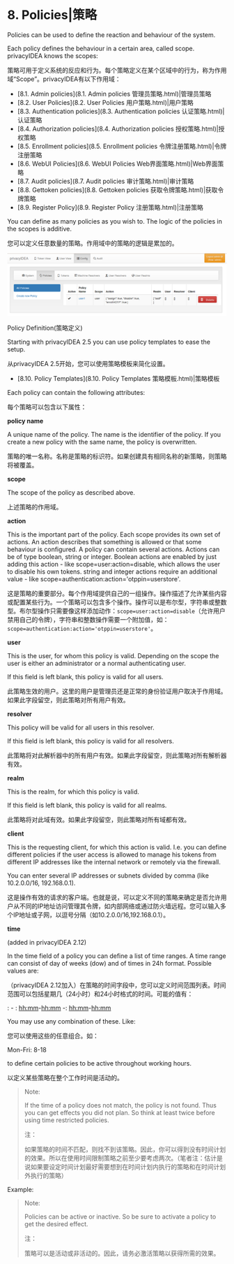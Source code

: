 # 8. Policies|策略

Policies can be used to define the reaction and behaviour of the system.

Each policy defines the behaviour in a certain area, called scope. privacyIDEA knows the scopes:

策略可用于定义系统的反应和行为。每个策略定义在某个区域中的行为，称为作用域“Scope”。privacyIDEA有以下作用域：

* [8.1. Admin policies](8.1. Admin policies 管理员策略.html)|管理员策略
* [8.2. User Policies](8.2. User Policies 用户策略.html)|用户策略
* [8.3. Authentication policies](8.3. Authentication policies 认证策略.html)|认证策略
* [8.4. Authorization policies](8.4. Authorization policies 授权策略.html)|授权策略
* [8.5. Enrollment policies](8.5. Enrollment policies 令牌注册策略.html)|令牌注册策略
* [8.6. WebUI Policies](8.6. WebUI Policies Web界面策略.html)|Web界面策略
* [8.7. Audit policies](8.7. Audit policies 审计策略.html)|审计策略
* [8.8. Gettoken policies](8.8. Gettoken policies 获取令牌策略.html)|获取令牌策略
* [8.9. Register Policy](8.9. Register Policy 注册策略.html)|注册策略

You can define as many policies as you wish to. The logic of the policies in the scopes is additive.

您可以定义任意数量的策略。作用域中的策略的逻辑是累加的。

![policies](../Contents/policies.png)

Policy Definition(策略定义)

Starting with privacyIDEA 2.5 you can use policy templates to ease the setup.

从privacyIDEA 2.5开始，您可以使用策略模板来简化设置。

* [8.10. Policy Templates](8.10. Policy Templates 策略模板.html)|策略模板

Each policy can contain the following attributes:

每个策略可以包含以下属性：

**policy name**

A unique name of the policy. The name is the identifier of the policy. If you create a new policy with the same name, the policy is overwritten.

策略的唯一名称。名称是策略的标识符。如果创建具有相同名称的新策略，则策略将被覆盖。

**scope**

The scope of the policy as described above.

上述策略的作用域。

**action**

This is the important part of the policy. Each scope provides its own set of actions. An action describes that something is allowed or that some behaviour is configured. A policy can contain several actions. Actions can be of type boolean, string or integer. Boolean actions are enabled by just adding this action - like scope=user:action=disable, which allows the user to disable his own tokens. string and integer actions require an additional value - like scope=authentication:action='otppin=userstore'.

这是策略的重要部分。每个作用域提供自己的一组操作。操作描述了允许某些内容或配置某些行为。一个策略可以包含多个操作。操作可以是布尔型，字符串或整数型。布尔型操作只需要像这样添加动作：`scope=user:action=disable`（允许用户禁用自己的令牌），字符串和整数操作需要一个附加值，如：`scope=authentication:action='otppin=userstore'`。

**user**

This is the user, for whom this policy is valid. Depending on the scope the user is either an administrator or a normal authenticating user.

If this field is left blank, this policy is valid for all users.

此策略生效的用户。这里的用户是管理员还是正常的身份验证用户取决于作用域。如果此字段留空，则此策略对所有用户有效。

**resolver**

This policy will be valid for all users in this resolver.

If this field is left blank, this policy is valid for all resolvers.

此策略将对此解析器中的所有用户有效。如果此字段留空，则此策略对所有解析器有效。

**realm**

This is the realm, for which this policy is valid.

If this field is left blank, this policy is valid for all realms.

此策略将对此域有效。如果此字段留空，则此策略对所有域都有效。

**client**

This is the requesting client, for which this action is valid. I.e. you can define different policies if the user access is allowed to manage his tokens from different IP addresses like the internal network or remotely via the firewall.

You can enter several IP addresses or subnets divided by comma (like 10.2.0.0/16, 192.168.0.1).

这是操作有效的请求的客户端。也就是说，可以定义不同的策略来确定是否允许用户从不同的IP地址访问管理其令牌，如内部网络或通过防火墙远程。您可以输入多个IP地址或子网，以逗号分隔（如10.2.0.0/16,192.168.0.1）。

**time**

(added in privacyIDEA 2.12)

In the time field of a policy you can define a list of time ranges. A time range can consist of day of weeks (dow) and of times in 24h format. Possible values are:

（privacyIDEA 2.12加入）在策略的时间字段中，您可以定义时间范围列表。时间范围可以包括星期几（24小时）和24小时格式的时间。可能的值有：

<dow>: <hh>-<hh> <dow>: <hh:mm>-<hh:mm> <dow>-<dow>: <hh:mm>-<hh:mm>

You may use any combination of these. Like:

您可以使用这些的任意组合。如：

Mon-Fri: 8-18

to define certain policies to be active throughout working hours.

以定义某些策略在整个工作时间是活动的。

> Note:
> 
> If the time of a policy does not match, the policy is not found. Thus you can get effects you did not plan. So think at least twice before using time restricted policies.
> 
> 注：
> 
> 如果策略的时间不匹配，则找不到该策略。因此，你可以得到没有时间计划的效果。所以在使用时间限制策略之前至少要考虑两次。（笔者注：估计是说如果要设定时间计划最好需要想到在时间计划内执行的策略和在时间计划外执行的策略）

Example:

> Note:
> 
> Policies can be active or inactive. So be sure to activate a policy to get the desired effect.
> 
> 注：
> 
> 策略可以是活动或非活动的。因此，请务必激活策略以获得所需的效果。
